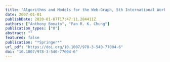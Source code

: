 ```yaml
---
title: "Algorithms and Models for the Web-Graph, 5th International Workshop, WAW 2007, San Diego, CA, USA, December 11-12, 2007, Proceedings"
date: 2007-01-01
publishDate: 2020-01-07T17:47:11.284411Z
authors: ["Anthony Bonato", "Fan R. K. Chung"]
publication_types: ["0"]
abstract: ""
featured: false
publication: "*Springer*"
url_pdf: "https://doi.org/10.1007/978-3-540-77004-6"
doi: "10.1007/978-3-540-77004-6"
---
```


